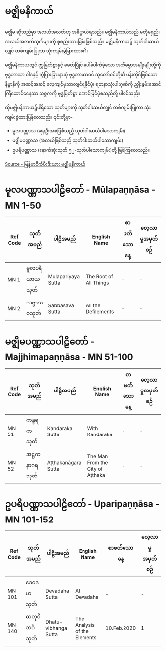 # မဇ္ဈိမနိကာယ်
   မဇ္ဈိမ ဆိုသည်မှာ အလယ်အလတ်ဟု အဓိပ္ပာယ်ရသည်။ မဇ္ဈိမနိကာယ်သည် မတိုမရှည်၊ အလယ်အလတ်သုတ်များကို စုစည်းထားခြင်းဖြစ်သည်။ မဇ္ဈိမနိကာယ၌ သုတ်ငါးဆယ်လျှင် တစ်ကျမ်းပြုကာ သုံးကျမ်းခွဲခြားထား၏။


 မဇ္ဈိမနိကာယတွင် ဗုဒ္ဓမြတ်စွာနှင့် ခေတ်ပြိုင် ပေါ်ပေါက်ခဲ့သော အဘိဓမ္မာအမျိုးမျိုးတို့ကို ဗုဒ္ဓဘာသာ ဝါဒနှင့် ကွဲပြားခြားနားပုံ ဗုဒ္ဓဘာသာဝင် သူတော်စင်တို့၏ ပန်းတိုင်ဖြစ်သော နိဗ္ဗာန်ကို အဆင့်အဆင့် လေ့ကျင့်မှသာလျှင်ရနိုင်ပုံ၊ ရတနာသုံးပါးဂုဏ်ကို ညှိုးနွမ်းအောင် ကြံဆောင်နေေသာ သစ္စကကို ဗုဒ္ဓမြတ်စွာ အောင်မြင်ပုံစသည်တို့ ပါဝင်သည်။

  ထိုမဇ္ဈိမနိကာယ၌ပါရှိသော သုတ်များကို သုတ်ငါးဆယ်လျှင် တစ်ကျမ်းပြုကာ သုံးကျမ်းခွဲထားပြန်လေသည်။ ၎င်းတို့မှာ-

- မူလပဏ္ဏာသ (ရှေးဦးအစဖြစ်သည့် သုတ်ငါးဆယ်ပါသောကျမ်း)
- မဇ္ဈိမပဏ္ဏာသ (အလယ်ဖြစ်သည့် သုတ်ငါးဆယ်ပါသောကျမ်း)
- ဥပရိပဏ္ဏာသ (နောက်ဆုံးသုတ် ၅၂-သုတ်ပါသောကျမ်း)တို့ ဖြစ်ကြလေသည်။

[Source - မြန်မာဝီကီပီးဒီးယား မဇ္ဈိမနိကာယ်](https://my.wikipedia.org/wiki/မဇ္ဈိမနိကာယ်)


# မူလပဏ္ဏာသပါဠိတော် - Mūlapaṇṇāsa - MN 1-50

|Ref Code|သုတ်အမည်|ပါဠိအမည်|English Name|စာဖတ်သောနေ့|လေ့လာမှုအမှတ်စဉ်
| --- | --- | --- | --- | --- | --- 
|MN 1| မူလပရိယာယသုတ် | Mulapariyaya Sutta | The Root of All Things | - | -
|MN 2| သဗ္ဗာသဝသုတ် | Sabbāsava Sutta  | All the Defilements | - | -

# မဇ္ဈိမပဏ္ဏာသပါဠိတော် - Majjhimapaṇṇāsa - MN 51-100

|Ref Code|သုတ်အမည်|ပါဠိအမည်|English Name |စာဖတ်သောနေ့|လေ့လာမှုအမှတ်စဉ်
| --- | --- | --- | --- | --- | --- 
|MN 51| ကန္ဒရကသုတ် | Kandaraka Sutta | With Kandaraka | - | -
|MN 52| အဋ္ဌကနာဂရသုတ် | Aṭṭhakanāgara Sutta   | The Man From the City of Aṭṭhaka | - | -


# ဥပရိပဏ္ဏာသပါဠိတော် - Uparipaṇṇāsa - MN 101-152
|Ref Code|သုတ်အမည်|ပါဠိအမည်|English Name |စာဖတ်သောနေ့|လေ့လာမှုအမှတ်စဉ်
| --- | --- | --- | --- | --- | --- 
|MN 101|ဒေဝဒဟသုတ် |Devadaha Sutta| At Devadaha | - | -
|MN 140|ဓာတုဝိဘင်္ဂသုတ် |Dhatu-vibhanga Sutta| The Analysis of the Elements | 10.Feb.2020 | 1

